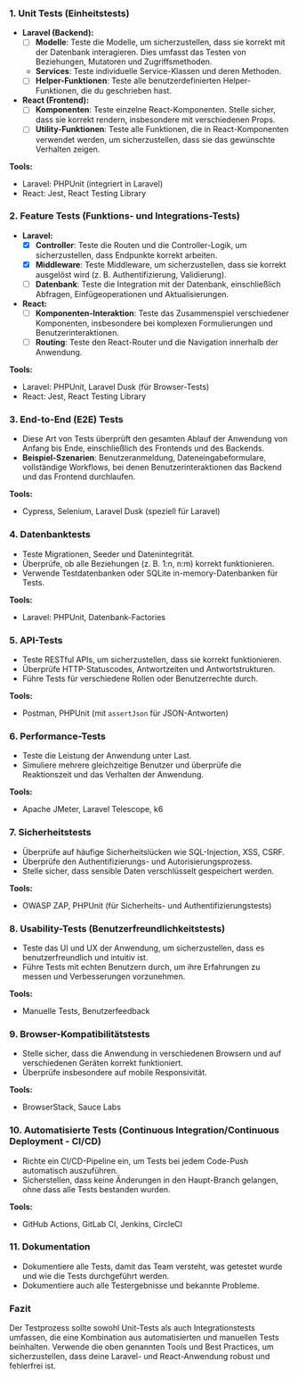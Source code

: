 ### 1. **Unit Tests (Einheitstests)**
   - **Laravel (Backend):**
     - [ ] **Modelle**: Teste die Modelle, um sicherzustellen, dass sie korrekt mit der Datenbank interagieren. Dies umfasst das Testen von Beziehungen, Mutatoren und Zugriffsmethoden.
     -  **Services**: Teste individuelle Service-Klassen und deren Methoden.
     - [ ] **Helper-Funktionen**: Teste alle benutzerdefinierten Helper-Funktionen, die du geschrieben hast.

   - **React (Frontend):**
     - [ ] **Komponenten**: Teste einzelne React-Komponenten. Stelle sicher, dass sie korrekt rendern, insbesondere mit verschiedenen Props.
     - [ ] **Utility-Funktionen**: Teste alle Funktionen, die in React-Komponenten verwendet werden, um sicherzustellen, dass sie das gewünschte Verhalten zeigen.

   **Tools:**
   - Laravel: PHPUnit (integriert in Laravel)
   - React: Jest, React Testing Library

### 2. **Feature Tests (Funktions- und Integrations-Tests)**
   - **Laravel:**
     - [X] **Controller**: Teste die Routen und die Controller-Logik, um sicherzustellen, dass Endpunkte korrekt arbeiten.
     - [X] **Middleware**: Teste Middleware, um sicherzustellen, dass sie korrekt ausgelöst wird (z. B. Authentifizierung, Validierung).
     - [ ] **Datenbank**: Teste die Integration mit der Datenbank, einschließlich Abfragen, Einfügeoperationen und Aktualisierungen.

   - **React:**
     - [ ] **Komponenten-Interaktion**: Teste das Zusammenspiel verschiedener Komponenten, insbesondere bei komplexen Formulierungen und Benutzerinteraktionen.
     - [ ] **Routing**: Teste den React-Router und die Navigation innerhalb der Anwendung.

   **Tools:**
   - Laravel: PHPUnit, Laravel Dusk (für Browser-Tests)
   - React: Jest, React Testing Library

### 3. **End-to-End (E2E) Tests**
   - Diese Art von Tests überprüft den gesamten Ablauf der Anwendung von Anfang bis Ende, einschließlich des Frontends und des Backends.
   - **Beispiel-Szenarien**: Benutzeranmeldung, Dateneingabeformulare, vollständige Workflows, bei denen Benutzerinteraktionen das Backend und das Frontend durchlaufen.

   **Tools:**
   - Cypress, Selenium, Laravel Dusk (speziell für Laravel)

### 4. **Datenbanktests**
   - Teste Migrationen, Seeder und Datenintegrität.
   - Überprüfe, ob alle Beziehungen (z. B. 1:n, n:m) korrekt funktionieren.
   - Verwende Testdatenbanken oder SQLite in-memory-Datenbanken für Tests.

   **Tools:**
   - Laravel: PHPUnit, Datenbank-Factories

### 5. **API-Tests**
   - Teste RESTful APIs, um sicherzustellen, dass sie korrekt funktionieren.
   - Überprüfe HTTP-Statuscodes, Antwortzeiten und Antwortstrukturen.
   - Führe Tests für verschiedene Rollen oder Benutzerrechte durch.

   **Tools:**
   - Postman, PHPUnit (mit `assertJson` für JSON-Antworten)

### 6. **Performance-Tests**
   - Teste die Leistung der Anwendung unter Last.
   - Simuliere mehrere gleichzeitige Benutzer und überprüfe die Reaktionszeit und das Verhalten der Anwendung.

   **Tools:**
   - Apache JMeter, Laravel Telescope, k6

### 7. **Sicherheitstests**
   - Überprüfe auf häufige Sicherheitslücken wie SQL-Injection, XSS, CSRF.
   - Überprüfe den Authentifizierungs- und Autorisierungsprozess.
   - Stelle sicher, dass sensible Daten verschlüsselt gespeichert werden.

   **Tools:**
   - OWASP ZAP, PHPUnit (für Sicherheits- und Authentifizierungstests)

### 8. **Usability-Tests (Benutzerfreundlichkeitstests)**
   - Teste das UI und UX der Anwendung, um sicherzustellen, dass es benutzerfreundlich und intuitiv ist.
   - Führe Tests mit echten Benutzern durch, um ihre Erfahrungen zu messen und Verbesserungen vorzunehmen.

   **Tools:**
   - Manuelle Tests, Benutzerfeedback

### 9. **Browser-Kompatibilitätstests**
   - Stelle sicher, dass die Anwendung in verschiedenen Browsern und auf verschiedenen Geräten korrekt funktioniert.
   - Überprüfe insbesondere auf mobile Responsivität.

   **Tools:**
   - BrowserStack, Sauce Labs

### 10. **Automatisierte Tests (Continuous Integration/Continuous Deployment - CI/CD)**
   - Richte ein CI/CD-Pipeline ein, um Tests bei jedem Code-Push automatisch auszuführen.
   - Sicherstellen, dass keine Änderungen in den Haupt-Branch gelangen, ohne dass alle Tests bestanden wurden.

   **Tools:**
   - GitHub Actions, GitLab CI, Jenkins, CircleCI

### 11. **Dokumentation**
   - Dokumentiere alle Tests, damit das Team versteht, was getestet wurde und wie die Tests durchgeführt werden.
   - Dokumentiere auch alle Testergebnisse und bekannte Probleme.

### Fazit
Der Testprozess sollte sowohl Unit-Tests als auch Integrationstests umfassen, die eine Kombination aus automatisierten und manuellen Tests beinhalten. Verwende die oben genannten Tools und Best Practices, um sicherzustellen, dass deine Laravel- und React-Anwendung robust und fehlerfrei ist.
